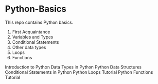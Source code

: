 # Python-Basics
This repo contains Python basics. 
1. First Acquaintance 
2. Variables and Types
3. Conditional Statements 
4. Other data types 
5. Loops
6. Functions 


Introduction to Python
Data Types in Python
Python Data Structures
Conditional Statements in Python
Python Loops Tutorial
Python Functions Tutorial